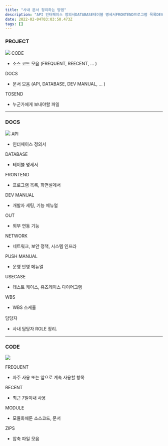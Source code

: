 ```yaml
---
title: "사내 문서 정리하는 방법"
description: "API 인터페이스 정의서DATABASE테이블 명세서FRONTEND프로그램 목록DEV MANUAL개발자 세팅, 기능 메뉴얼FRONTEND화면설계서LAI외부 연동 기능NETWORK네트워크, 보안 정책, 시스템 인프라PUSH MANUAL운영 반영 메뉴얼USECASE테스트 케"
date: 2022-02-04T03:03:50.473Z
tags: []
---
```


### PROJECT
![](/images/ee659fac-221b-4daa-8e5b-34780ccc1cae-image.png)
CODE
- 소스 코드 모음 (FREQUENT, REECENT, ... )

DOCS
- 문서 모음 (API, DATABASE, DEV MANUAL, ... )

TOSEND
- 누군가에게 보내야할 파일

---

### DOCS
![](/images/d52d65ca-d0bf-4222-8874-ce8a53f640dd-2022-02-04%2012_00_49-Window.png)
API 
- 인터페이스 정의서

DATABASE
- 테이블 명세서

FRONTEND
- 프로그램 목록, 화면설계서

DEV MANUAL
- 개발자 세팅, 기능 메뉴얼

OUT
- 외부 연동 기능

NETWORK
- 네트워크, 보안 정책, 시스템 인프라

PUSH MANUAL
- 운영 반영 메뉴얼

USECASE
- 테스트 케이스, 유즈케이스 다이어그램

WBS
- WBS 스케줄

담당자
- 사내 담당자 ROLE 정리. 

----

### CODE
![](/images/203623d2-acc2-4483-b605-49bf24b54123-image.png)

FREQUENT
- 자주 사용 또는 앞으로 계속 사용할 항목

RECENT
- 최근 7일이내 사용

MODULE
- 모듈화해둔 소스코드, 문서

ZIPS
- 압축 파일 모음
